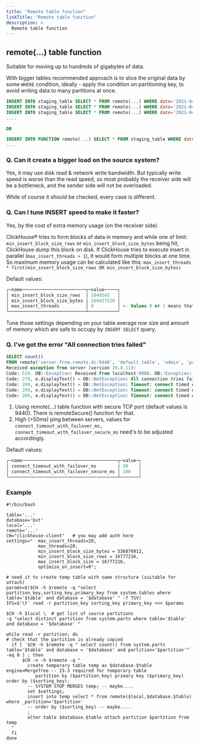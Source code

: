```yaml
---
title: "Remote table function"
linkTitle: "Remote table function"
description: >
  Remote table function
---
```


## remote(...) table function

Suitable for moving up to hundreds of gigabytes of data.

With bigger tables recommended approach is to slice the original data by some `WHERE` condition, ideally - apply the condition on partitioning key, to avoid writing data to many partitions at once.

```sql
INSERT INTO staging_table SELECT * FROM remote(...) WHERE date='2021-04-13';
INSERT INTO staging_table SELECT * FROM remote(...) WHERE date='2021-04-12';
INSERT INTO staging_table SELECT * FROM remote(...) WHERE date='2021-04-11';
....

OR 

INSERT INTO FUNCTION remote(...) SELECT * FROM staging_table WHERE date='2021-04-11';
....
```

### Q. Can it create a bigger load on the source system?

Yes, it may use disk read & network write bandwidth. But typically write speed is worse than the read speed, so most probably the receiver side will be a bottleneck, and the sender side will not be overloaded.

While of course it should be checked, every case is different.

### Q. Can I tune INSERT speed to make it faster?

Yes, by the cost of extra memory usage (on the receiver side).

ClickHouse® tries to form blocks of data in memory and while one of limit: `min_insert_block_size_rows` or `min_insert_block_size_bytes` being hit, ClickHouse dump this block on disk. If ClickHouse tries to execute insert in parallel (`max_insert_threads > 1`), it would form multiple blocks at one time.  
So maximum memory usage can be calculated like this: `max_insert_threads * first(min_insert_block_size_rows OR min_insert_block_size_bytes)`

Default values:

```sql
┌─name────────────────────────┬─value─────┐
│ min_insert_block_size_rows  │ 1048545   │
│ min_insert_block_size_bytes │ 268427520 │
│ max_insert_threads          │ 0         │ <- Values 0 or 1 means that INSERT SELECT is not run in parallel.
└─────────────────────────────┴───────────┘
```

Tune those settings depending on your table average row size and amount of memory which are safe to occupy by `INSERT SELECT` query.

### Q. I've got the error "All connection tries failed"

```sql
SELECT count()
FROM remote('server.from.remote.dc:9440', 'default.table', 'admin', 'password')
Received exception from server (version 20.8.11):
Code: 519. DB::Exception: Received from localhost:9000. DB::Exception: All attempts to get table structure failed. Log:
Code: 279, e.displayText() = DB::NetException: All connection tries failed. Log:
Code: 209, e.displayText() = DB::NetException: Timeout: connect timed out: 192.0.2.1:9440 (server.from.remote.dc:9440) (version 20.8.11.17 (official build))
Code: 209, e.displayText() = DB::NetException: Timeout: connect timed out: 192.0.2.1:9440 (server.from.remote.dc:9440) (version 20.8.11.17 (official build))
Code: 209, e.displayText() = DB::NetException: Timeout: connect timed out: 192.0.2.1:9440 (server.from.remote.dc:9440) (version 20.8.11.17 (official build))
```

1. Using remote(...) table function with secure TCP port (default values is 9440). There is remoteSecure() function for that.  
2. High (>50ms) ping between servers, values for `connect_timeout_with_failover_ms,`  `connect_timeout_with_failover_secure_ms` need's to be adjusted accordingly.  

Default values:

```sql
┌─name────────────────────────────────────┬─value─┐
│ connect_timeout_with_failover_ms        │ 50    │
│ connect_timeout_with_failover_secure_ms │ 100   │
└─────────────────────────────────────────┴───────┘
```

### Example

```
#!/bin/bash

table='...'
database='bvt'
local='...'
remote='...'
CH="clickhouse-client"   # you may add auth here 
settings="  max_insert_threads=20, 
            max_threads=20, 
            min_insert_block_size_bytes = 536870912, 
            min_insert_block_size_rows = 16777216, 
            max_insert_block_size = 16777216,
            optimize_on_insert=0";

# need it to create temp table with same structure (suitable for attach)
params=$($CH -h $remote -q "select partition_key,sorting_key,primary_key from system.tables where table='$table' and database = '$database' " -f TSV)
IFS=$'\t' read -r partition_key sorting_key primary_key <<< $params

$CH -h $local \  # get list of source partitions
-q "select distinct partition from system.parts where table='$table' and database = '$database' "

while read -r partition; do
# check that the partition is already copied
  if [ `$CH -h $remote -q " select count() from system.parts table='$table' and database = '$database' and partition='$partition'"` -eq 0 ] ; then
      $CH -n -h $remote -q "
        create temporary table temp as $database.$table engine=MergeTree -- 23.3 required for temporary table
           partition by ($partition_key) primary key ($primary_key)  order by ($sorting_key);
        -- SYSTEM STOP MERGES temp; -- maybe....
        set $settings;
        insert into temp select * from remote($local,$database.$table) where _partition='$partition'
        -- order by ($sorting_key) -- maybe....
        ;
        alter table $database.$table attach partition $partition from temp
  "
  fi
done
```
